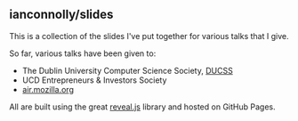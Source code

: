 ## ianconnolly/slides

This is a collection of the slides I've put together for various talks that I give. 

So far, various talks have been given to:

* The Dublin University Computer Science Society, [DUCSS](http://ducss.ie "DUCSS")
* UCD Entrepreneurs &amp; Investors Society
* [air.mozilla.org](http://air.mozilla.org)


All are built using the great [reveal.js](https://github.com/hakimel/reveal.js "reveal.js") library and hosted on GitHub Pages.
